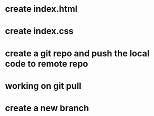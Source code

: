 # create index.html
# create index.css
# create a git repo and push the local code to remote repo
# working on git pull
# create a new branch
